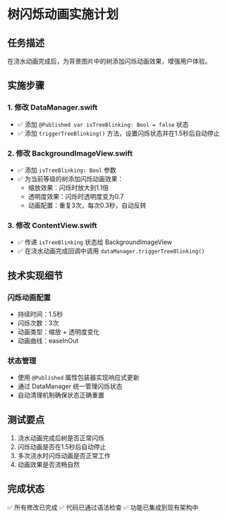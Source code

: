 # 树闪烁动画实施计划

## 任务描述
在浇水动画完成后，为背景图片中的树添加闪烁动画效果，增强用户体验。

## 实施步骤

### 1. 修改 DataManager.swift
- ✅ 添加 `@Published var isTreeBlinking: Bool = false` 状态
- ✅ 添加 `triggerTreeBlinking()` 方法，设置闪烁状态并在1.5秒后自动停止

### 2. 修改 BackgroundImageView.swift
- ✅ 添加 `isTreeBlinking: Bool` 参数
- ✅ 为当前等级的树添加闪烁动画效果：
  - 缩放效果：闪烁时放大到1.1倍
  - 透明度效果：闪烁时透明度变为0.7
  - 动画配置：重复3次，每次0.3秒，自动反转

### 3. 修改 ContentView.swift
- ✅ 传递 `isTreeBlinking` 状态给 BackgroundImageView
- ✅ 在浇水动画完成回调中调用 `dataManager.triggerTreeBlinking()`

## 技术实现细节

### 闪烁动画配置
- 持续时间：1.5秒
- 闪烁次数：3次
- 动画类型：缩放 + 透明度变化
- 动画曲线：easeInOut

### 状态管理
- 使用 `@Published` 属性包装器实现响应式更新
- 通过 DataManager 统一管理闪烁状态
- 自动清理机制确保状态正确重置

## 测试要点
1. 浇水动画完成后树是否正常闪烁
2. 闪烁动画是否在1.5秒后自动停止
3. 多次浇水时闪烁动画是否正常工作
4. 动画效果是否流畅自然

## 完成状态
✅ 所有修改已完成
✅ 代码已通过语法检查
✅ 功能已集成到现有架构中
